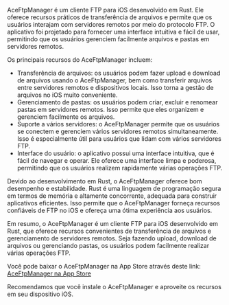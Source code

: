 AceFtpManager é um cliente FTP para iOS desenvolvido em Rust. Ele oferece recursos práticos de transferência de arquivos e permite que os usuários interajam com servidores remotos por meio do protocolo FTP. O aplicativo foi projetado para fornecer uma interface intuitiva e fácil de usar, permitindo que os usuários gerenciem facilmente arquivos e pastas em servidores remotos.

Os principais recursos do AceFtpManager incluem:

- Transferência de arquivos: os usuários podem fazer upload e download de arquivos usando o AceFtpManager, bem como transferir arquivos entre servidores remotos e dispositivos locais. Isso torna a gestão de arquivos no iOS muito conveniente.
- Gerenciamento de pastas: os usuários podem criar, excluir e renomear pastas em servidores remotos. Isso permite que eles organizem e gerenciem facilmente os arquivos.
- Suporte a vários servidores: o AceFtpManager permite que os usuários se conectem e gerenciem vários servidores remotos simultaneamente. Isso é especialmente útil para usuários que lidam com vários servidores FTP.
- Interface do usuário: o aplicativo possui uma interface intuitiva, que é fácil de navegar e operar. Ele oferece uma interface limpa e poderosa, permitindo que os usuários realizem rapidamente várias operações FTP.

Devido ao desenvolvimento em Rust, o AceFtpManager oferece bom desempenho e estabilidade. Rust é uma linguagem de programação segura em termos de memória e altamente concorrente, adequada para construir aplicativos eficientes. Isso permite que o AceFtpManager forneça recursos confiáveis de FTP no iOS e ofereça uma ótima experiência aos usuários.

Em resumo, o AceFtpManager é um cliente FTP para iOS desenvolvido em Rust, que oferece recursos convenientes de transferência de arquivos e gerenciamento de servidores remotos. Seja fazendo upload, download de arquivos ou gerenciando pastas, os usuários podem facilmente realizar várias operações FTP.

Você pode baixar o AceFtpManager na App Store através deste link: [AceFtpManager na App Store](https://apps.apple.com/us/app/ace-ftp-manager/id6445859177)

Recomendamos que você instale o AceFtpManager e aproveite os recursos em seu dispositivo iOS.

